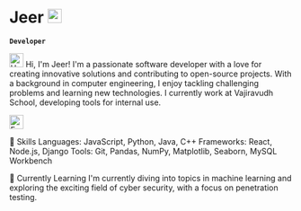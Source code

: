 # Jeer <img src="https://raw.githubusercontent.com/Tarikul-Islam-Anik/Animated-Fluent-Emojis/master/Emojis/Activities/Party%20Popper.png" alt="Party Popper" width="25" height="25" />
**`Developer`**

<img src="https://raw.githubusercontent.com/Tarikul-Islam-Anik/Animated-Fluent-Emojis/master/Emojis/Hand%20gestures/Hand%20with%20Fingers%20Splayed.png" alt="Hand with Fingers Splayed" width="25" height="25" /> Hi, I'm Jeer! I'm a passionate software developer with a love for creating innovative solutions and contributing to open-source projects. With a background in computer engineering, I enjoy tackling challenging problems and learning new technologies. I currently work at Vajiravudh School, developing tools for internal use.

<img src="https://raw.githubusercontent.com/Tarikul-Islam-Anik/Animated-Fluent-Emojis/master/Emojis/Smilies/Face%20Exhaling.png" alt="Face Exhaling" width="25" height="25" />

🚀 Skills
Languages: JavaScript, Python, Java, C++
Frameworks: React, Node.js, Django
Tools: Git, Pandas, NumPy, Matplotlib, Seaborn, MySQL Workbench

🌱 Currently Learning
I'm currently diving into topics in machine learning and exploring the exciting field of cyber security, with a focus on penetration testing.

<!--
**goodgithubname/goodgithubname** is a ✨ _special_ ✨ repository because its `README.md` (this file) appears on your GitHub profile.

Here are some ideas to get you started:

- 🔭 I’m currently working on ...
- 🌱 I’m currently learning ...
- 👯 I’m looking to collaborate on ...
- 🤔 I’m looking for help with ...
- 💬 Ask me about ...
- 📫 How to reach me: ...
- 😄 Pronouns: ...
- ⚡ Fun fact: ...
-->
